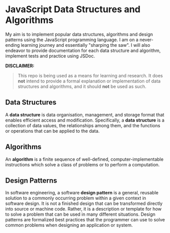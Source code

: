 # JavaScript Data Structures and Algorithms
My aim is to implement popular data structures, algorithms and design patterns using the JavaScript programming language. I am on a never-ending learning journey and essentially "sharping the saw". I will also endeavor to provide documentation for each data structure and algorithm, implement tests and practice using JSDoc.

**DISCLAIMER:**
> This repo is being used as a means for learning and research. It does **not** intend to provide a formal explanation or implementation of data structures and algorithms, and it should **not** be used as such.

## Data Structures
A **data structure** is data organisation, management, and storage format that enables efficient access and modification. Specifically, a **data structure** is a collection of data values, the relationships among them, and the functions or operations that can be applied to the data.

## Algorithms
An **algorithm** is a finite sequence of well-defined, computer-implementable instructions which solve a class of problems or to perform a computation.

## Design Patterns
In software engineering, a software **design pattern** is a general, reusable solution to a commonly occurring problem within a given context in software design. It is not a finished design that can be transformed directly into source or machine code. Rather, it is a description or template for how to solve a problem that can be used in many different situations. Design patterns are formalized best practices that the programmer can use to solve common problems when designing an application or system. 

